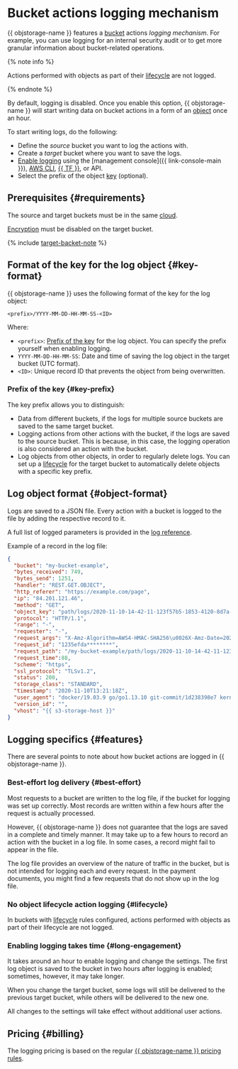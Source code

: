 # Bucket actions logging mechanism


{{ objstorage-name }} features a [bucket](./bucket.md) actions _logging mechanism_. For example, you can use logging for an internal security audit or to get more granular information about bucket-related operations.

{% note info %}

Actions performed with objects as part of their [lifecycle](./lifecycles.md) are not logged.

{% endnote %}

By default, logging is disabled. Once you enable this option, {{ objstorage-name }} will start writing data on bucket actions in a form of an [object](../concepts/object.md) once an hour.

To start writing logs, do the following:
* Define the _source_ bucket you want to log the actions with.
* Create a _target_ bucket where you want to save the logs.
* [Enable logging](../operations/buckets/enable-logging.md#enable) using the [management console]({{ link-console-main }}), [AWS CLI](../tools/aws-cli.md), [{{ TF }}](../../tutorials/infrastructure-management/terraform-quickstart.md), or API.
* Select the prefix of the object [key](../concepts/object.md#key) (optional).

## Prerequisites {#requirements}

The source and target buckets must be in the same [cloud](../../resource-manager/concepts/resources-hierarchy.md#cloud).


[Encryption](../operations/buckets/encrypt.md) must be disabled on the target bucket.


{% include [target-backet-note](../../_includes/storage/target-bucket-note.md) %}

## Format of the key for the log object {#key-format}

{{ objstorage-name }} uses the following format of the key for the log object:

```
<prefix>/YYYY-MM-DD-HH-MM-SS-<ID>
```

Where:

* `<prefix>`: [Prefix of the key](#key-prefix) for the log object. You can specify the prefix yourself when enabling logging.
* `YYYY-MM-DD-HH-MM-SS`: Date and time of saving the log object in the target bucket (UTC format).
* `<ID>`: Unique record ID that prevents the object from being overwritten.

### Prefix of the key {#key-prefix}

The key prefix allows you to distinguish:
* Data from different buckets, if the logs for multiple source buckets are saved to the same target bucket.
* Logging actions from other actions with the bucket, if the logs are saved to the source bucket. This is because, in this case, the logging operation is also considered an action with the bucket.
* Log objects from other objects, in order to regularly delete logs. You can set up a [lifecycle](../concepts/lifecycles.md) for the target bucket to automatically delete objects with a specific key prefix.

## Log object format {#object-format}

Logs are saved to a JSON file. Every action with a bucket is logged to the file by adding the respective record to it.

A full list of logged parameters is provided in the [log reference](../logs-ref.md).

Example of a record in the log file:

```json
{
  "bucket": "my-bucket-example",
  "bytes_received": 749,
  "bytes_send": 1251,
  "handler": "REST.GET.OBJECT",
  "http_referer": "https://example.com/page",
  "ip": "84.201.121.46",
  "method": "GET",
  "object_key": "path/logs/2020-11-10-14-42-11-123f57b5-1853-4120-8d7a-5bcc1e9e9b4f",
  "protocol": "HTTP/1.1",
  "range": "-",
  "requester": "-",
  "request_args": "X-Amz-Algorithm=AWS4-HMAC-SHA256\u0026X-Amz-Date=20201030T072100Z\u0026X-Amz-SignedHeaders=host\u0026X-Amz-Expires=43200\u0026X-Amz-Credential=ZGB4EY1...\u0026X-Amz-Signature=12f350...",
  "request_id": "1235efda********",
  "request_path": "/my-bucket-example/path/logs/2020-11-10-14-42-11-123f57b5-1853-4120-8d7a-5bcc1e9e9b4f?X-Amz-...",
  "request_time":88,
  "scheme": "https",
  "ssl_protocol": "TLSv1.2",
  "status": 200,
  "storage_class": "STANDARD",
  "timestamp": "2020-11-10T13:21:18Z",
  "user_agent": "docker/19.03.9 go/go1.13.10 git-commit/1d238398e7 kernel/4.4.0-142-generic os/linux arch/amd64 UpstreamClient(Go-http-client/1.1)",
  "version_id": "",
  "vhost": "{{ s3-storage-host }}"
}
```

## Logging specifics {#features}

There are several points to note about how bucket actions are logged in {{ objstorage-name }}.

### Best-effort log delivery {#best-effort}

Most requests to a bucket are written to the log file, if the bucket for logging was set up correctly. Most records are written within a few hours after the request is actually processed.

However, {{ objstorage-name }} does not guarantee that the logs are saved in a complete and timely manner. It may take up to a few hours to record an action with the bucket in a log file. In some cases, a record might fail to appear in the file.

The log file provides an overview of the nature of traffic in the bucket, but is not intended for logging each and every request. In the payment documents, you might find a few requests that do not show up in the log file.

### No object lifecycle action logging {#lifecycle}

In buckets with [lifecycle](./lifecycles.md) rules configured, actions performed with objects as part of their lifecycle are not logged.

### Enabling logging takes time {#long-engagement}

It takes around an hour to enable logging and change the settings. The first log object is saved to the bucket in two hours after logging is enabled; sometimes, however, it may take longer.

When you change the target bucket, some logs will still be delivered to the previous target bucket, while others will be delivered to the new one.

All changes to the settings will take effect without additional user actions.


## Pricing {#billing}

The logging pricing is based on the regular [{{ objstorage-name }} pricing rules](../pricing.md).

